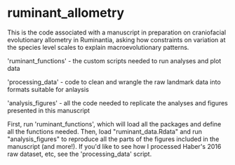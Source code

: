# ruminant_allometry

This is the code associated with a manuscript in preparation on craniofacial evolutionary allometry in Ruminantia, asking how constraints on variation at the species level scales to explain macroevolutionary patterns.

'ruminant_functions' - the custom scripts needed to run analyses and plot data

'processing_data' - code to clean and wrangle the raw landmark data into formats suitable for anlaysis

'analysis_figures' - all the code needed to replicate the analyses and figures presented in this manuscript


First, run 'ruminant_functions', which will load all the packages and define all the functions needed. Then, load "ruminant_data.Rdata" and run "analysis_figures" to reproduce all the parts of the figures included in the manuscript (and more!). If you'd like to see how I processed Haber's 2016 raw dataset, etc, see the 'processing_data' script.
